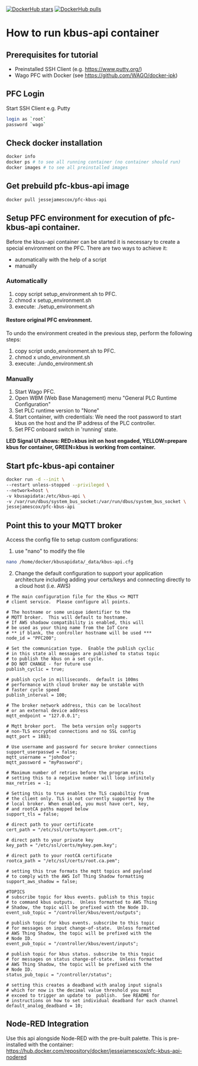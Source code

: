 [![DockerHub stars](https://img.shields.io/docker/stars/jessejamescox/kbus-api.svg?flat&logo=docker "DockerHub stars")](https://hub.docker.com/r/jessejamescox/kbus-api)
[![DockerHub pulls](https://img.shields.io/docker/pulls/jessejamescox/kbus-api.svg?flat&logo=docker "DockerHub pulls")](https://hub.docker.com/r/jessejamescox/kbus-api)

# How to run kbus-api container

## Prerequisites for tutorial
- Preinstalled SSH Client (e.g. https://www.putty.org/)
- Wago PFC with Docker (see https://github.com/WAGO/docker-ipk)

## PFC Login
Start SSH Client e.g. Putty 
 ```bash
login as `root`
password `wago`
 ```

 ## Check docker installation

```bash
docker info
docker ps # to see all running container (no container should run)
docker images # to see all preinstalled images
 ```

 ## Get prebuild pfc-kbus-api image
```bash
docker pull jessejamescox/pfc-kbus-api 
 ```

## Setup PFC environment for execution of pfc-kbus-api container. 
Before the kbus-api container can be started it is necessary to create a special environment on the PFC. There are two ways to achieve it: 
- automatically with the help of a script 
- manually

### Automatically
1. copy script setup_environment.sh to PFC.
2. chmod x setup_environment.sh
3. execute: ./setup_environment.sh

#### Restore original PFC environment.
To undo the environment created in the previous step, perform the following steps:
1. copy script undo_environment.sh to PFC.
2. chmod x undo_environment.sh
3. execute: ./undo_environment.sh

### Manually 
1. Start Wago PFC.
2. Open WBM (Web Base Management) menu "General PLC Runtime Configuration"
3. Set PLC runtime version to "None"
4. Start container, with credentials: We need the root password to start kbus on the host and the IP address of the PLC controller.
5. Set PFC onboard switch in 'running' state.

<b>LED Signal U1 shows: RED=kbus init on host engaded, YELLOW=prepare kbus for container, GREEN=kbus is working from container.</b>


## Start pfc-kbus-api container

  ```bash
docker run -d --init \
--restart unless-stopped --privileged \
--network=host \
-v kbusapidata:/etc/kbus-api \
-v /var/run/dbus/system_bus_socket:/var/run/dbus/system_bus_socket \
jessejamescox/pfc-kbus-api
 ```
## Point this to your MQTT broker
Access the config file to setup custom configurations:
1. use "nano" to modify the file
```bash
nano /home/docker/kbusapidata/_data/kbus-api.cfg
```

2. Change the default configuration to support your application architecture including adding your certs/keys and connecting directly to a cloud host (i.e. AWS)

```
# The main configuration file for the Kbus <> MQTT
# client service.  Please configure all points.

# The hostname or some unique identifier to the
# MQTT broker.  This will default to hostname.
# If AWS shadaow compatibility is enabled, this will
# be used as your thing name from the IoT Core
# ** if blank, the controller hostname will be used ***
node_id = "PFC200";

# Set the communication type.  Enable the publish cyclic
# in this state all messages are published to status topic
# to publish the kbus on a set cycle.    
# DO NOT CHANGE - for future use
publish_cyclic = true;

# publish cycle in milliseconds.  default is 100ms
# performance with cloud broker may be unstable with 
# faster cycle speed
publish_interval = 100;

# The broker network address, this can be localhost
# or an external device address
mqtt_endpoint = "127.0.0.1";

# Mqtt broker port.  The beta version only supports
# non-TLS encrypted connections and no SSL config
mqtt_port = 1883;

# Use username and password for secure broker connections
support_userpasswd = false;
mqtt_username = "johnDoe";
mqtt_password = "myPassword";

# Maximum number of retries before the program exits
# setting this to a negative number will loop infinitely
max_retries = -1;

# Setting this to true enables the TLS capabiltiy from
# the client only. TLS is not currently supported by the
# local broker. When enabled, you must have cert, key,
# and rootCA paths mapped below
support_tls = false;

# direct path to your certificate
cert_path = "/etc/ssl/certs/mycert.pem.crt";

# direct path to your private key
key_path = "/etc/ssl/certs/mykey.pem.key";

# direct path to your rootCA certificate
rootca_path = "/etc/ssl/certs/root.ca.pem";

# setting this true formats the mqtt topics and payload
# to comply with the AWS IoT Thing Shadow formatting
support_aws_shadow = false;

#TOPICS
# subscribe topic for kbus events. publish to this topic
# to command kbus outputs.  Unless formatted to AWS Thing
# Shadow, the topic will be prefixed with the Node ID.
event_sub_topic = "/controller/kbus/event/outputs";

# publish topic for kbus events. subscribe to this topic
# for messages on input change-of-state.  Unless formatted
# AWS Thing Shadow, the topic will be prefixed with the
# Node ID.
event_pub_topic = "/controller/kbus/event/inputs";

# publish topic for kbus status. subscribe to this topic
# for messages on status change-of-state.  Unless formatted
# AWS Thing Shadow, the topic will be prefixed with the
# Node ID.
status_pub_topic = "/controller/status";

# setting this creates a deadband with analog input signals
# which for now is the decimal value threshold you must
# exceed to trigger an update to  publish.  See README for 
# instructions on how to set individual deadband for each channel
default_analog_deadband = 10;
```
## Node-RED Integration
Use this api alongside Node-RED with the pre-built palette.  This is pre-installed with the container:
https://hub.docker.com/repository/docker/jessejamescox/pfc-kbus-api-nodered 